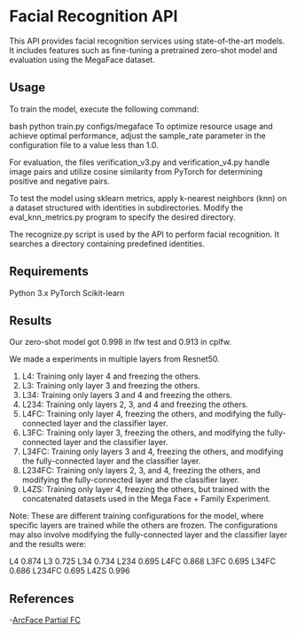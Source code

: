 # Facial Recognition API
This API provides facial recognition services using state-of-the-art models. It includes features such as fine-tuning a pretrained zero-shot model and evaluation using the MegaFace dataset.

## Usage
To train the model, execute the following command:

bash
python train.py configs/megaface
To optimize resource usage and achieve optimal performance, adjust the sample_rate parameter in the configuration file to a value less than 1.0.

For evaluation, the files verification_v3.py and verification_v4.py handle image pairs and utilize cosine similarity from PyTorch for determining positive and negative pairs.

To test the model using sklearn metrics, apply k-nearest neighbors (knn) on a dataset structured with identities in subdirectories. Modify the eval_knn_metrics.py program to specify the desired directory.

The recognize.py script is used by the API to perform facial recognition. It searches a directory containing predefined identities.

## Requirements
Python 3.x
PyTorch
Scikit-learn

## Results
Our zero-shot model got 0.998 in lfw test and 0.913 in cplfw. 

We made a experiments in multiple layers from Resnet50.

1. L4: Training only layer 4 and freezing the others.
2. L3: Training only layer 3 and freezing the others.
3. L34: Training only layers 3 and 4 and freezing the others.
4. L234: Training only layers 2, 3, and 4 and freezing the others.
5. L4FC: Training only layer 4, freezing the others, and modifying the fully-connected layer and the classifier layer.
6. L3FC: Training only layer 3, freezing the others, and modifying the fully-connected layer and the classifier layer.
7. L34FC: Training only layers 3 and 4, freezing the others, and modifying the fully-connected layer and the classifier layer.
8. L234FC: Training only layers 2, 3, and 4, freezing the others, and modifying the fully-connected layer and the classifier layer.
9. L4ZS: Training only layer 4, freezing the others, but trained with the concatenated datasets used in the Mega Face + Family Experiment.

Note: These are different training configurations for the model, where specific layers are trained while the others are frozen. The configurations may also involve modifying the fully-connected layer and the classifier layer and the results were:

L4 0.874
L3 0.725
L34 0.734
L234 0.695
L4FC 0.868
L3FC 0.695
L34FC 0.686
L234FC 0.695
L4ZS 0.996

## References
-[ArcFace Partial FC](https://github.com/deepinsight/insightface)
